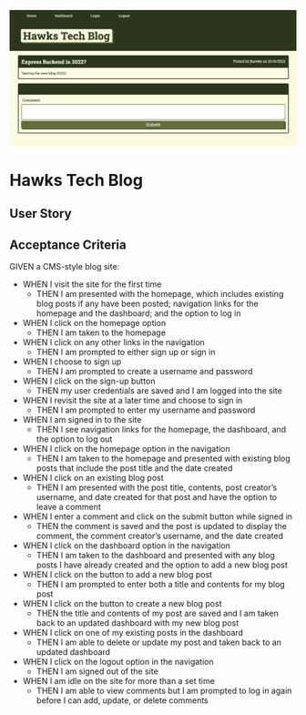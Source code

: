 ![Preview](public/images/Blog%20Preview.png)

# Hawks Tech Blog

## User Story

## Acceptance Criteria

GIVEN a CMS-style blog site:

- WHEN I visit the site for the first time
  - THEN I am presented with the homepage, which includes existing blog posts if any have been posted; navigation links for the homepage and the dashboard; and the option to log in
- WHEN I click on the homepage option
  - THEN I am taken to the homepage
- WHEN I click on any other links in the navigation
  - THEN I am prompted to either sign up or sign in
- WHEN I choose to sign up
  - THEN I am prompted to create a username and password
- WHEN I click on the sign-up button
  - THEN my user credentials are saved and I am logged into the site
- WHEN I revisit the site at a later time and choose to sign in
  - THEN I am prompted to enter my username and password
- WHEN I am signed in to the site
  - THEN I see navigation links for the homepage, the dashboard, and the option to log out
- WHEN I click on the homepage option in the navigation
  - THEN I am taken to the homepage and presented with existing blog posts that include the post title and the date created
- WHEN I click on an existing blog post
  - THEN I am presented with the post title, contents, post creator’s username, and date created for that post and have the option to leave a comment
- WHEN I enter a comment and click on the submit button while signed in
  - THEN the comment is saved and the post is updated to display the comment, the comment creator’s username, and the date created
- WHEN I click on the dashboard option in the navigation
  - THEN I am taken to the dashboard and presented with any blog posts I have already created and the option to add a new blog post
- WHEN I click on the button to add a new blog post
  - THEN I am prompted to enter both a title and contents for my blog post
- WHEN I click on the button to create a new blog post
  - THEN the title and contents of my post are saved and I am taken back to an updated dashboard with my new blog post
- WHEN I click on one of my existing posts in the dashboard
  - THEN I am able to delete or update my post and taken back to an updated dashboard
- WHEN I click on the logout option in the navigation
  - THEN I am signed out of the site
- WHEN I am idle on the site for more than a set time
  - THEN I am able to view comments but I am prompted to log in again before I can add, update, or delete comments
